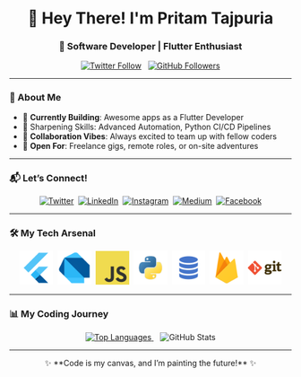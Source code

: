 # <div align="center">👋 Hey There! I'm Pritam Tajpuria</div>
### <div align="center">🚀 Software Developer | Flutter Enthusiast</div>

<div align="center">
  <a href="https://twitter.com/tajpuriyapritam"><img src="https://img.shields.io/twitter/follow/tajpuriyapritam?label=Follow%20Me&style=social&logo=twitter" alt="Twitter Follow"></a>&nbsp;&nbsp;
  <a href="https://github.com/pritamtajpuriya"><img src="https://img.shields.io/github/followers/pritamtajpuriya?label=Follow%20Me&style=social&logo=GitHub" alt="GitHub Followers"></a>
</div>

---

### 🌟 About Me
- 🔭 **Currently Building**: Awesome apps as a Flutter Developer  
- 🌱 Sharpening Skills: Advanced Automation, Python CI/CD Pipelines 
- 👯 **Collaboration Vibes**: Always excited to team up with fellow coders  
- 💼 **Open For**: Freelance gigs, remote roles, or on-site adventures  

---

### 📬 Let’s Connect!
<div align="center">
  <a href="https://twitter.com/tajpuriyapritam"><img src="https://img.shields.io/badge/Twitter-%231DA1F2.svg?style=flat-square&logo=twitter&logoColor=white" alt="Twitter"></a>&nbsp;
  <a href="https://linkedin.com/in/pritam-tajpuriya-8953831a5"><img src="https://img.shields.io/badge/LinkedIn-%230077B5.svg?style=flat-square&logo=linkedin&logoColor=white" alt="LinkedIn"></a>&nbsp;
  <a href="https://instagram.com/pritamtajpuriya"><img src="https://img.shields.io/badge/Instagram-%23E4405F.svg?style=flat-square&logo=instagram&logoColor=white" alt="Instagram"></a>&nbsp;
  <a href="https://medium.com/@pritamtajpuria"><img src="https://img.shields.io/badge/Medium-%2312100E.svg?style=flat-square&logo=medium&logoColor=white" alt="Medium"></a>&nbsp;
  <a href="https://facebook.com/pritam.tajpuriya.1232"><img src="https://img.shields.io/badge/Facebook-%233b5998.svg?style=flat-square&logo=facebook&logoColor=white" alt="Facebook"></a>
</div>

---

### 🛠️ My Tech Arsenal
<div align="center">
  <img src="https://raw.githubusercontent.com/github/explore/80688e429a7d4ef2fca1e82350fe8e3517d3494d/topics/flutter/flutter.png" alt="Flutter" height="60"/>&nbsp;
  <img src="https://raw.githubusercontent.com/github/explore/80688e429a7d4ef2fca1e82350fe8e3517d3494d/topics/dart/dart.png" alt="Dart" height="60"/>&nbsp;
  <img src="https://raw.githubusercontent.com/github/explore/80688e429a7d4ef2fca1e82350fe8e3517d3494d/topics/javascript/javascript.png" alt="JavaScript" height="60"/>&nbsp;
  <img src="https://raw.githubusercontent.com/github/explore/80688e429a7d4ef2fca1e82350fe8e3517d3494d/topics/python/python.png" alt="Python" height="60"/>&nbsp;
  <img src="https://raw.githubusercontent.com/github/explore/80688e429a7d4ef2fca1e82350fe8e3517d3494d/topics/sql/sql.png" alt="SQL" height="60"/>&nbsp;
  <img src="https://raw.githubusercontent.com/github/explore/80688e429a7d4ef2fca1e82350fe8e3517d3494d/topics/firebase/firebase.png" alt="Firebase" height="60"/>&nbsp;
  <img src="https://raw.githubusercontent.com/github/explore/80688e429a7d4ef2fca1e82350fe8e3517d3494d/topics/git/git.png" alt="Git" height="60"/>
</div>

---

### 📊 My Coding Journey
<div align="center">
  <a href="https://github.com/pritamtajpuriya/github-readme-stats">
    <img src="https://github-readme-stats.vercel.app/api/top-langs/?username=pritamtajpuriya&hide=c%23,powershell,java&title_color=ff6f61&text_color=333333&icon_color=ff6f61&bg_color=f7f7f7&langs_count=8&layout=compact&border_radius=10" alt="Top Languages" height="180"/>
  </a>&nbsp;&nbsp;
  <img src="https://github-readme-stats.vercel.app/api?username=pritamtajpuriya&show_icons=true&title_color=ff6f61&text_color=333333&icon_color=ff6f61&bg_color=f7f7f7&border_radius=10" alt="GitHub Stats" height="180"/>
</div>

---

<div align="center">✨ **Code is my canvas, and I’m painting the future!** ✨</div>
